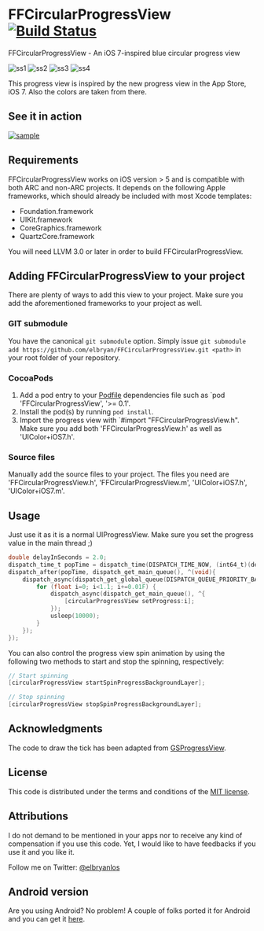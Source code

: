 FFCircularProgressView [![Build Status](https://travis-ci.org/elbryan/FFCircularProgressView.png?branch=master)](https://travis-ci.org/elbryan/FFCircularProgressView)
======================

FFCircularProgressView - An iOS 7-inspired blue circular progress view

![ss1](https://raw.github.com/elbryan/FFCircularProgressView/master/Media/ss1.png) ![ss2](https://raw.github.com/elbryan/FFCircularProgressView/master/Media/ss2.png) ![ss3](https://raw.github.com/elbryan/FFCircularProgressView/master/Media/ss3.png) ![ss4](https://raw.github.com/elbryan/FFCircularProgressView/master/Media/ss4.png)

This progress view is inspired by the new progress view in the App Store, iOS 7. Also the colors are taken from there.

## See it in action

 [![sample](https://raw.github.com/elbryan/FFCircularProgressView/master/Media/sample.gif)](https://raw.github.com/elbryan/FFCircularProgressView/master/Media/sample.mov)

## Requirements

FFCircularProgressView works on iOS version > 5 and is compatible with both ARC and non-ARC projects. It depends on the following Apple frameworks, which should already be included with most Xcode templates:

* Foundation.framework
* UIKit.framework
* CoreGraphics.framework
* QuartzCore.framework

You will need LLVM 3.0 or later in order to build FFCircularProgressView.

## Adding FFCircularProgressView to your project

There are plenty of ways to add this view to your project.
Make sure you add the aforementioned frameworks to your project as well.

### GIT submodule

You have the canonical `git submodule` option. Simply issue `git submodule add https://github.com/elbryan/FFCircularProgressView.git <path>` in your root folder of your repository.

### CocoaPods

1. Add a pod entry to your [Podfile](https://github.com/CocoaPods/CocoaPods/wiki/A-Podfile) dependencies file such as `pod 'FFCircularProgressView', '>= 0.1'.
2. Install the pod(s) by running `pod install`.
3. Import the progress view with `#import "FFCircularProgressView.h". Make sure you add both 'FFCircularProgressView.h' as well as 'UIColor+iOS7.h'.

### Source files

Manually add the source files to your project. The files you need are 'FFCircularProgressView.h', 'FFCircularProgressView.m', 'UIColor+iOS7.h', 'UIColor+iOS7.m'.

## Usage

Just use it as it is a normal UIProgressView. Make sure you set the progress value in the main thread ;)

```objective-c
double delayInSeconds = 2.0;
dispatch_time_t popTime = dispatch_time(DISPATCH_TIME_NOW, (int64_t)(delayInSeconds * NSEC_PER_SEC));
dispatch_after(popTime, dispatch_get_main_queue(), ^(void){
    dispatch_async(dispatch_get_global_queue(DISPATCH_QUEUE_PRIORITY_BACKGROUND,0), ^{
        for (float i=0; i<1.1; i+=0.01F) {
            dispatch_async(dispatch_get_main_queue(), ^{
                [circularProgressView setProgress:i];
            });
            usleep(10000);
        }            
    });
});
```

You can also control the progress view spin animation by using the following two methods to start and stop the spinning, respectively:

```objective-c
// Start spinning
[circularProgressView startSpinProgressBackgroundLayer];

// Stop spinning
[circularProgressView stopSpinProgressBackgroundLayer];
```

## Acknowledgments

The code to draw the tick has been adapted from [GSProgressView](https://github.com/goosoftware/GSProgressView/blob/master/GSProgressView.m).

## License

This code is distributed under the terms and conditions of the [MIT license](LICENSE). 

## Attributions

I do not demand to be mentioned in your apps nor to receive any kind of compensation if you use this code. Yet, I would like to have feedbacks if you use it and you like it.

Follow me on Twitter: [@elbryanlos](https://twitter.com/elbryanlos)

## Android version

Are you using Android? No problem! A couple of folks ported it for Android and you can get it [here](https://github.com/torryharris/TH-ProgressButton).